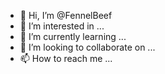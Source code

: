 - 👋 Hi, I’m @FennelBeef
- 👀 I’m interested in ...
- 🌱 I’m currently learning ...
- 💞️ I’m looking to collaborate on ...
- 📫 How to reach me ...

<!---
FennelBeef/FennelBeef is a ✨ special ✨ repository because its `README.md` (this file) appears on your GitHub profile.
You can click the Preview link to take a look at your changes.
--->
